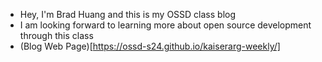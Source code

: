 - Hey, I'm Brad Huang and this is my OSSD class blog
- I am looking forward to learning more about open source development through this class
- (Blog Web Page)[https://ossd-s24.github.io/kaiserarg-weekly/]